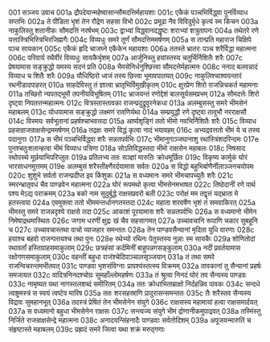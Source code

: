 001	सञ्जय उवाच
001a	द्रौपदेयान्महेष्वासान्सौमदत्तिर्महायशाः
001c	एकैकं पञ्चभिर्विद्ध्वा पुनर्विव्याध सप्तभिः
002a	ते पीडिता भृशं तेन रौद्रेण सहसा विभो
002c	प्रमूढा नैव विविदुर्मृधे कृत्यं स्म किंचन
003a	नाकुलिस्तु शतानीकः सौमदत्तिं नरर्षभम्
003c	द्वाभ्यां विद्ध्वानदद्धृष्टः शराभ्यां शत्रुतापनः
004a	तथेतरे रणे यत्तास्त्रिभिस्त्रिभिरजिह्मगैः
004c	विव्यधुः समरे तूर्णं सौमदत्तिममर्षणम्
005a	स तान्प्रति महाराज चिक्षिपे पञ्च सायकान्
005c	एकैकं हृदि चाजघ्ने एकैकेन महायशाः
006a	ततस्ते भ्रातरः पञ्च शरैर्विद्धा महात्मना
006c	परिवार्य रथैर्वीरं विव्यधुः सायकैर्भृशम्
007a	आर्जुनिस्तु हयांस्तस्य चतुर्भिर्निशितैः शरैः
007c	प्रेषयामास सङ्क्रुद्धो यमस्य सदनं प्रति
008a	भैमसेनिर्धनुश्छित्त्वा सौमदत्तेर्महात्मनः
008c	ननाद बलवन्नादं विव्याध च शितैः शरैः
009a	यौधिष्ठिरो ध्वजं तस्य छित्त्वा भूमावपातयत्
009c	नाकुलिश्चाश्वयन्तारं रथनीडादपाहरत्
010a	साहदेविस्तु तं ज्ञात्वा भ्रातृभिर्विमुखीकृतम्
010c	क्षुरप्रेण शिरो राजन्निचकर्त महामनाः
011a	तच्छिरो न्यपतद्भूमौ तपनीयविभूषितम्
011c	भ्राजयन्तं रणोद्देशं बालसूर्यसमप्रभम्
012a	सौमदत्तेः शिरो दृष्ट्वा निपतत्तन्महात्मनः
012c	वित्रस्तास्तावका राजन्प्रदुद्रुवुरनेकधा
013a	अलम्बुसस्तु समरे भीमसेनं महाबलम्
013c	योधयामास सङ्क्रुद्धो लक्ष्मणं रावणिर्यथा
014a	सम्प्रयुद्धौ रणे दृष्ट्वा तावुभौ नरराक्षसौ
014c	विस्मयः सर्वभूतानां प्रहर्षश्चाभवत्तदा
015a	आर्ष्यशृङ्गिं ततो भीमो नवभिर्निशितैः शरैः
015c	विव्याध प्रहसन्राजन्राक्षसेन्द्रममर्षणम्
016a	तद्रक्षः समरे विद्धं कृत्वा नादं भयावहम्
016c	अभ्यद्रवत्ततो भीमं ये च तस्य पदानुगाः
017a	स भीमं पञ्चभिर्विद्ध्वा शरैः सन्नतपर्वभिः
017c	भीमानुगाञ्जघानाशु रथांस्त्रिंशदरिन्दमः
017e	पुनश्चतुःशतान्हत्वा भीमं विव्याध पत्रिणा
018a	सोऽतिविद्धस्तदा भीमो राक्षसेन महाबलः
018c	निषसाद रथोपस्थे मूर्छयाभिपरिप्लुतः
019a	प्रतिलभ्य ततः सञ्ज्ञां मारुतिः क्रोधमूर्छितः
019c	विकृष्य कार्मुकं घोरं भारसाधनमुत्तमम्
019e	अलम्बुसं शरैस्तीक्ष्णैरर्दयामास सर्वतः
020a	स विद्धो बहुभिर्बाणैर्नीलाञ्जनचयोपमः
020c	शुशुभे सर्वतो राजन्प्रदीप्त इव किंशुकः
021a	स वध्यमानः समरे भीमचापच्युतैः शरैः
021c	स्मरन्भ्रातृवधं चैव पाण्डवेन महात्मना
022a	घोरं रूपमथो कृत्वा भीमसेनमभाषत
022c	तिष्ठेदानीं रणे पार्थ पश्य मेऽद्य पराक्रमम्
023a	बको नाम सुदुर्बुद्धे राक्षसप्रवरो बली
023c	परोक्षं मम तद्वृत्तं यद्भ्राता मे हतस्त्वया
024a	एवमुक्त्वा ततो भीममन्तर्धानगतस्तदा
024c	महाता शरवर्षेण भृशं तं समवाकिरत्
025a	भीमस्तु समरे राजन्नदृश्ये राक्षसे तदा
025c	आकाशं पूरयामास शरैः सन्नतपर्वभिः
026a	स वध्यमानो भीमेन निमेषाद्रथमास्थितः
026c	जगाम धरणीं क्षुद्रः खं चैव सहसागमत्
027a	उच्चावचानि रूपाणि चकार सुबहूनि च
027c	उच्चावचास्तथा वाचो व्याजहार समन्ततः
028a	तेन पाण्डवसैन्यानां मृदिता युधि वारणाः
028c	हयाश्च बहवो राजन्पत्तयश्च तथा पुनः
028e	रथेभ्यो रथिनः पेतुस्तस्य नुन्नाः स्म सायकैः
029a	शोणितोदां रथावर्तां हस्तिग्राहसमाकुलाम्
029c	छत्रहंसां कर्दमिनीं बाहुपन्नगसङ्कुलाम्
030a	नदीं प्रवर्तयामास रक्षोगणसमाकुलाम्
030c	वहन्तीं बहुधा राजंश्चेदिपाञ्चालसृञ्जयान्
031a	तं तथा समरे राजन्विचरन्तमभीतवत्
031c	पाण्डवा भृशसंविग्नाः प्रापश्यंस्तत्स्य विक्रमम्
032a	तावकानां तु सैन्यानां प्रहर्षः समजायत
032c	वादित्रनिनदश्चोग्रः सुमहाँल्लोमहर्षणः
033a	तं श्रुत्वा निनदं घोरं तव सैन्यस्य पाण्डवः
033c	नामृष्यत यथा नागस्तलशब्दं समीरितम्
034a	ततः क्रोधाभिताम्राक्षो निर्दहन्निव पावकः
034c	सन्दधे त्वाष्ट्रमस्त्रं स स्वयं त्वष्टेव मारिष
035a	ततः शरसहस्राणि प्रादुरासन्समन्ततः
035c	तैः शरैस्तव सैन्यस्य विद्रावः सुमहानभूत्
036a	तदस्त्रं प्रेषितं तेन भीमसेनेन संयुगे
036c	राक्षसस्य महामायां हत्वा राक्षसमार्दयत्
037a	स वध्यमानो बहुधा भीमसेनेन राक्षसः
037c	सन्त्यज्य संयुगे भीमं द्रोणानीकमुपाद्रवत्
038a	तस्मिंस्तु निर्जिते राजन्राक्षसेन्द्रे महात्मना
038c	अनादयन्सिंहनादैः पाण्डवाः सर्वतोदिशम्
039a	अपूजयन्मारुतिं च संहृष्टास्ते महाबलम्
039c	प्रह्रादं समरे जित्वा यथा शक्रं मरुद्गणाः
